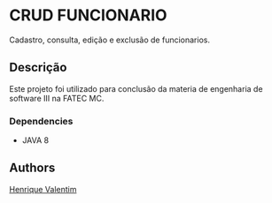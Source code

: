 # CRUD FUNCIONARIO

Cadastro, consulta, edição e exclusão de funcionarios.

## Descrição

Este projeto foi utilizado para conclusão da materia de engenharia de software III na FATEC MC.

### Dependencies

* JAVA 8

## Authors

[Henrique Valentim](www.linkedin.com/in/henrique-valentim)
